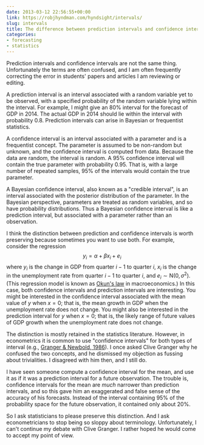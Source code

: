```yaml
---
date: 2013-03-12 22:56:55+00:00
link: https://robjhyndman.com/hyndsight/intervals/
slug: intervals
title: The difference between prediction intervals and confidence intervals
categories:
- forecasting
- statistics
---
```


Prediction intervals and confidence intervals are not the same thing. Unfortunately the terms are often confused, and I am often frequently correcting the error in students' papers and articles I am reviewing or editing.

A prediction interval is an interval associated with a random variable yet to be observed, with a specified probability of the random variable lying within the interval. For example, I might give an 80% interval for the forecast of GDP in 2014. The actual GDP in 2014 should lie within the interval with probability 0.8. Prediction intervals can arise in Bayesian or frequentist statistics.

A confidence interval is an interval associated with a parameter and is a frequentist concept. The parameter is assumed to be non-random but unknown, and the confidence interval is computed from data. Because the data are random, the interval is random. A 95% confidence interval will contain the true parameter with probability 0.95. That is, with a large number of repeated samples, 95% of the intervals would contain the true parameter.<!-- more -->

A Bayesian confidence interval, also known as a "credible interval", is an interval associated with the posterior distribution of the parameter. In the Bayesian perspective, parameters are treated as random variables, and so have probability distributions. Thus a Bayesian confidence interval is like a prediction interval, but associated with a parameter rather than an observation.

I think the distinction between prediction and confidence intervals is worth preserving because sometimes you want to use both. For example, consider the regression
$$
y_i = \alpha + \beta x_i + e_i
$$
where $y_i$ is the change in GDP from quarter $i-1$ to quarter $i$, $x_i$ is the change in the unemployment rate from quarter $i-1$ to quarter $i$, and $e_i\sim\text{N}(0,\sigma^2)$. (This regression model is known as [Okun's law](http://en.wikipedia.org/wiki/Okun's_law) in macroeconomics.) In this case, both confidence intervals and prediction intervals are interesting. You might be interested in the confidence interval associated with the mean value of $y$ when $x=0$; that is, the mean growth in GDP when the unemployment rate does not change. You might also be interested in the prediction interval for $y$ when $x=0$; that is, the likely range of future values of GDP growth when the unemployment rate does not change.

The distinction is mostly retained in the statistics literature. However, in econometrics it is common to use "confidence intervals" for both types of interval (e.g., [Granger & Newbold, 1986](http://www.amazon.com/gp/product/0122951840/ref=as_li_ss_tl?ie=UTF8&camp=1789&creative=390957&creativeASIN=0122951840&linkCode=as2&tag=prorobjhyn-20)). I once asked Clive Granger why he confused the two concepts, and he dismissed my objection as fussing about trivialities. I disagreed with him then, and I still do.

I have seen someone compute a confidence interval for the mean, and use it as if it was a prediction interval for a future observation. The trouble is, confidence intervals for the mean are _much_ narrower than prediction intervals, and so this gave him an exaggerated and false sense of the accuracy of his forecasts. Instead of the interval containing 95% of the probability space for the future observation, it contained only about 20%.

So I ask statisticians to please preserve this distinction. And I ask econometricians to stop being so sloppy about terminology. Unfortunately, I can't continue my debate with Clive Granger. I rather hoped he would come to accept my point of view.
